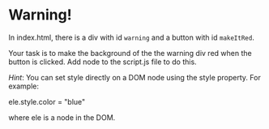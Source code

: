 # Warning!

In index.html, there is a div with id `warning` and a button with id `makeItRed`.

Your task is to make the background of the the warning div red when the button is clicked. Add node to the script.js file to do this.

_Hint_: You can set style directly on a DOM node using the style property. For example:

ele.style.color = "blue"

where ele is a node in the DOM.
